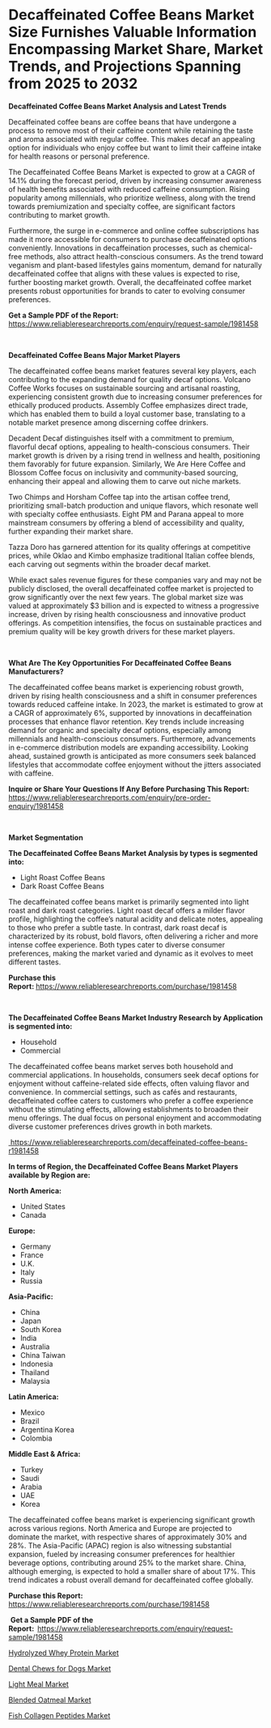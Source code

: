 <p><h1>Decaffeinated Coffee Beans Market Size Furnishes Valuable Information Encompassing Market Share, Market Trends, and Projections Spanning from 2025 to 2032</h1></p><p><strong>Decaffeinated Coffee Beans Market Analysis and Latest Trends</strong></p>
<p><p>Decaffeinated coffee beans are coffee beans that have undergone a process to remove most of their caffeine content while retaining the taste and aroma associated with regular coffee. This makes decaf an appealing option for individuals who enjoy coffee but want to limit their caffeine intake for health reasons or personal preference. </p><p>The Decaffeinated Coffee Beans Market is expected to grow at a CAGR of 14.1% during the forecast period, driven by increasing consumer awareness of health benefits associated with reduced caffeine consumption. Rising popularity among millennials, who prioritize wellness, along with the trend towards premiumization and specialty coffee, are significant factors contributing to market growth. </p><p>Furthermore, the surge in e-commerce and online coffee subscriptions has made it more accessible for consumers to purchase decaffeinated options conveniently. Innovations in decaffeination processes, such as chemical-free methods, also attract health-conscious consumers. As the trend toward veganism and plant-based lifestyles gains momentum, demand for naturally decaffeinated coffee that aligns with these values is expected to rise, further boosting market growth. Overall, the decaffeinated coffee market presents robust opportunities for brands to cater to evolving consumer preferences.</p></p>
<p><strong>Get a Sample PDF of the Report:&nbsp;</strong> <a href="https://www.reliableresearchreports.com/enquiry/request-sample/1981458?utm_campaign=32&utm_medium=2&utm_source=Github&utm_content=ia&utm_term=07042025&utm_id=decaffeinated-coffee-beans">https://www.reliableresearchreports.com/enquiry/request-sample/1981458</a></p>
<p>&nbsp;</p>
<p><strong>Decaffeinated Coffee Beans Major Market Players</strong></p>
<p><p>The decaffeinated coffee beans market features several key players, each contributing to the expanding demand for quality decaf options. Volcano Coffee Works focuses on sustainable sourcing and artisanal roasting, experiencing consistent growth due to increasing consumer preferences for ethically produced products. Assembly Coffee emphasizes direct trade, which has enabled them to build a loyal customer base, translating to a notable market presence among discerning coffee drinkers.</p><p>Decadent Decaf distinguishes itself with a commitment to premium, flavorful decaf options, appealing to health-conscious consumers. Their market growth is driven by a rising trend in wellness and health, positioning them favorably for future expansion. Similarly, We Are Here Coffee and Blossom Coffee focus on inclusivity and community-based sourcing, enhancing their appeal and allowing them to carve out niche markets.</p><p>Two Chimps and Horsham Coffee tap into the artisan coffee trend, prioritizing small-batch production and unique flavors, which resonate well with specialty coffee enthusiasts. Eight PM and Parana appeal to more mainstream consumers by offering a blend of accessibility and quality, further expanding their market share.</p><p>Tazza Doro has garnered attention for its quality offerings at competitive prices, while Oklao and Kimbo emphasize traditional Italian coffee blends, each carving out segments within the broader decaf market.</p><p>While exact sales revenue figures for these companies vary and may not be publicly disclosed, the overall decaffeinated coffee market is projected to grow significantly over the next few years. The global market size was valued at approximately $3 billion and is expected to witness a progressive increase, driven by rising health consciousness and innovative product offerings. As competition intensifies, the focus on sustainable practices and premium quality will be key growth drivers for these market players.</p></p>
<p>&nbsp;</p>
<p><strong>What Are The Key Opportunities For Decaffeinated Coffee Beans Manufacturers?</strong></p>
<p><p>The decaffeinated coffee beans market is experiencing robust growth, driven by rising health consciousness and a shift in consumer preferences towards reduced caffeine intake. In 2023, the market is estimated to grow at a CAGR of approximately 6%, supported by innovations in decaffeination processes that enhance flavor retention. Key trends include increasing demand for organic and specialty decaf options, especially among millennials and health-conscious consumers. Furthermore, advancements in e-commerce distribution models are expanding accessibility. Looking ahead, sustained growth is anticipated as more consumers seek balanced lifestyles that accommodate coffee enjoyment without the jitters associated with caffeine.</p></p>
<p><strong>Inquire or Share Your Questions If Any Before Purchasing This Report:</strong> <a href="https://www.reliableresearchreports.com/enquiry/pre-order-enquiry/1981458?utm_campaign=32&utm_medium=2&utm_source=Github&utm_content=ia&utm_term=07042025&utm_id=decaffeinated-coffee-beans">https://www.reliableresearchreports.com/enquiry/pre-order-enquiry/1981458</a></p>
<p>&nbsp;</p>
<p><strong>Market Segmentation</strong></p>
<p><strong>The Decaffeinated Coffee Beans Market Analysis by types is segmented into:</strong></p>
<p><ul><li>Light Roast Coffee Beans</li><li>Dark Roast Coffee Beans</li></ul></p>
<p><p>The decaffeinated coffee beans market is primarily segmented into light roast and dark roast categories. Light roast decaf offers a milder flavor profile, highlighting the coffee’s natural acidity and delicate notes, appealing to those who prefer a subtle taste. In contrast, dark roast decaf is characterized by its robust, bold flavors, often delivering a richer and more intense coffee experience. Both types cater to diverse consumer preferences, making the market varied and dynamic as it evolves to meet different tastes.</p></p>
<p><strong>Purchase this Report:&nbsp;</strong><a href="https://www.reliableresearchreports.com/purchase/1981458?utm_campaign=32&utm_medium=2&utm_source=Github&utm_content=ia&utm_term=07042025&utm_id=decaffeinated-coffee-beans">https://www.reliableresearchreports.com/purchase/1981458</a></p>
<p>&nbsp;</p>
<p><strong>The Decaffeinated Coffee Beans Market Industry Research by Application is segmented into:</strong></p>
<p><ul><li>Household</li><li>Commercial</li></ul></p>
<p><p>The decaffeinated coffee beans market serves both household and commercial applications. In households, consumers seek decaf options for enjoyment without caffeine-related side effects, often valuing flavor and convenience. In commercial settings, such as cafés and restaurants, decaffeinated coffee caters to customers who prefer a coffee experience without the stimulating effects, allowing establishments to broaden their menu offerings. The dual focus on personal enjoyment and accommodating diverse customer preferences drives growth in both markets.</p></p>
<p><a href="https://www.reliableresearchreports.com/decaffeinated-coffee-beans-r1981458?utm_campaign=32&utm_medium=2&utm_source=Github&utm_content=ia&utm_term=07042025&utm_id=decaffeinated-coffee-beans">&nbsp;https://www.reliableresearchreports.com/decaffeinated-coffee-beans-r1981458</a></p>
<p><strong>In terms of Region, the Decaffeinated Coffee Beans Market Players available by Region are:</strong></p>
<p>
    <p> <strong> North America: </strong>
        <ul>
            <li>United States</li>
            <li>Canada</li>
        </ul>
        </p> 
    <p> <strong> Europe: </strong>
        <ul>
            <li>Germany</li>
            <li>France</li>
            <li>U.K.</li>
            <li>Italy</li>
            <li>Russia</li>
        </ul>
        </p> 
    <p> <strong> Asia-Pacific: </strong>
        <ul>
            <li>China</li>
            <li>Japan</li>
            <li>South Korea</li>
            <li>India</li>
            <li>Australia</li>
            <li>China Taiwan</li>
            <li>Indonesia</li>
            <li>Thailand</li>
            <li>Malaysia</li>
        </ul>
        </p> 
    <p> <strong> Latin America: </strong>
        <ul>
            <li>Mexico</li>
            <li>Brazil</li>
            <li>Argentina Korea</li>
            <li>Colombia</li>
        </ul>
        </p> 
    <p> <strong> Middle East & Africa: </strong>
        <ul>
            <li>Turkey</li>
            <li>Saudi</li>
            <li>Arabia</li>
            <li>UAE</li>
            <li>Korea</li>
        </ul>
    </p>
    </p>
<p><p>The decaffeinated coffee beans market is experiencing significant growth across various regions. North America and Europe are projected to dominate the market, with respective shares of approximately 30% and 28%. The Asia-Pacific (APAC) region is also witnessing substantial expansion, fueled by increasing consumer preferences for healthier beverage options, contributing around 25% to the market share. China, although emerging, is expected to hold a smaller share of about 17%. This trend indicates a robust overall demand for decaffeinated coffee globally.</p></p>
<p><strong>Purchase this Report: </strong><a href="https://www.reliableresearchreports.com/purchase/1981458?utm_campaign=32&utm_medium=2&utm_source=Github&utm_content=ia&utm_term=07042025&utm_id=decaffeinated-coffee-beans">https://www.reliableresearchreports.com/purchase/1981458</a></p>
<p>&nbsp;<strong>Get a Sample PDF of the Report:&nbsp;&nbsp;</strong><a href="https://www.reliableresearchreports.com/enquiry/request-sample/1981458?utm_campaign=32&utm_medium=2&utm_source=Github&utm_content=ia&utm_term=07042025&utm_id=decaffeinated-coffee-beans">https://www.reliableresearchreports.com/enquiry/request-sample/1981458</a></p>
<p><strong></strong></p>
<p><p><a href="https://github.com/dafertsuria/Market-Research-Report-List-1/blob/main/hydrolyzed-whey-protein-market.md?utm_campaign=32&utm_medium=2&utm_source=Github&utm_content=ia&utm_term=07042025&utm_id=decaffeinated-coffee-beans">Hydrolyzed Whey Protein Market</a></p><p><a href="https://github.com/seibttullyjh/Market-Research-Report-List-1/blob/main/dental-chews-for-dogs-market.md?utm_campaign=32&utm_medium=2&utm_source=Github&utm_content=ia&utm_term=07042025&utm_id=decaffeinated-coffee-beans">Dental Chews for Dogs Market</a></p><p><a href="https://github.com/reeseberro3j/Market-Research-Report-List-1/blob/main/light-meal-market.md?utm_campaign=32&utm_medium=2&utm_source=Github&utm_content=ia&utm_term=07042025&utm_id=decaffeinated-coffee-beans">Light Meal Market</a></p><p><a href="https://github.com/billejuman43/Market-Research-Report-List-1/blob/main/blended-oatmeal-market.md?utm_campaign=32&utm_medium=2&utm_source=Github&utm_content=ia&utm_term=07042025&utm_id=decaffeinated-coffee-beans">Blended Oatmeal Market</a></p><p><a href="https://github.com/shroffuhpa/Market-Research-Report-List-1/blob/main/fish-collagen-peptides-market.md?utm_campaign=32&utm_medium=2&utm_source=Github&utm_content=ia&utm_term=07042025&utm_id=decaffeinated-coffee-beans">Fish Collagen Peptides Market</a></p></p>